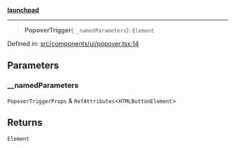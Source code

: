 [**launchpad**](index.md)

***

> **PopoverTrigger**(`__namedParameters`): `Element`

Defined in: [src/components/ui/popover.tsx:14](https://github.com/victorbratov/launchpad/blob/6dd13cd77753e59ec2a031fc7279545899826925/src/components/ui/popover.tsx#L14)

## Parameters

### \_\_namedParameters

`PopoverTriggerProps` & `RefAttributes`\<`HTMLButtonElement`\>

## Returns

`Element`
